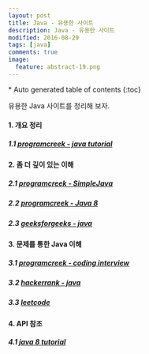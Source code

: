 ```yaml
---
layout: post
title: Java - 유용한 사이트
description: Java - 유용한 사이트
modified: 2016-08-29
tags: [java]
comments: true
image:
  feature: abstract-19.png
---
```


<section id="table-of-contents" class="toc">
<div id="drawer" markdown="1">
*  Auto generated table of contents
{:toc}
</div>
</section><!-- /#table-of-contents -->

유용한 Java 사이트를 정리해 보자.

#### 1. 개요 정리

##### 1.1 [programcreek - java tutorial](http://www.programcreek.com/java-tutorials/)

#### 2. 좀 더 깊이 있는 이해

##### 2.1 [programcreek - SimpleJava](http://www.programcreek.com/simple-java/)

##### 2.2 [programcreek - Java 8](http://www.programcreek.com/simple-java-8-lambdas/)

##### 2.3 [geeksforgeeks - java](http://www.geeksforgeeks.org/java/)

#### 3. 문제를 통한 Java 이해

##### 3.1 [programcreek - coding interview](http://www.programcreek.com/2012/11/top-10-algorithms-for-coding-interview/)

##### 3.2 [hackerrank - java](https://www.hackerrank.com/domains/java/java-introduction)

##### 3.3 [leetcode](https://leetcode.com/problemset/algorithms/)

#### 4. API 참조

##### 4.1 [java 8 tutorial](http://www.tutorialspoint.com/java8/index.htm)
